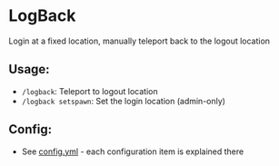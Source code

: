 # LogBack
Login at a fixed location, manually teleport back to the logout location
## Usage:
- `/logback`: Teleport to logout location
- `/logback setspawn`: Set the login location (admin-only)
## Config:
- See [config.yml](https://github.com/MCUmbrella/MSU/blob/main/LogBack/src/main/resources/config.yml) - each configuration item is explained there
